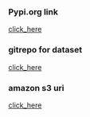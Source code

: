 ### Pypi.org link

[click_here](https://pypi.org/project/dask/)

### gitrepo for dataset

[click_here](https://github.com/redashu/Datasets.git)

### amazon s3 uri 

[click_here](s3://delvex-software-center/USGS/large_dataset.csv)


